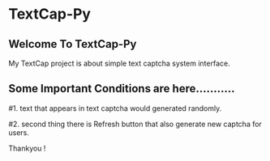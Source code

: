# TextCap-Py

Welcome To TextCap-Py
-----------------------
My TextCap project is about simple text captcha system interface.

Some Important Conditions are here...........
-----------------------
#1. text that appears in text captcha would generated randomly.

#2. second thing there is Refresh button that also generate new captcha for users.

Thankyou !
